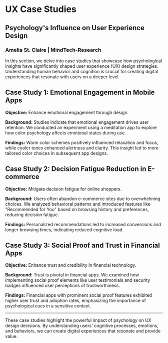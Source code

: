 # UX Case Studies
## Psychology's Influence on User Experience Design
### Amelia St. Claire | MindTech-Research

In this section, we delve into case studies that showcase how psychological insights have significantly shaped user experience (UX) design strategies. Understanding human behavior and cognition is crucial for creating digital experiences that resonate with users on a deeper level.

## Case Study 1: Emotional Engagement in Mobile Apps

**Objective:** Enhance emotional engagement through design.

**Background:** Studies indicate that emotional engagement drives user retention. We conducted an experiment using a meditation app to explore how color psychology affects emotional states during use.

**Findings:** Warm color schemes positively influenced relaxation and focus, while cooler tones enhanced alertness and clarity. This insight led to more tailored color choices in subsequent app designs.

## Case Study 2: Decision Fatigue Reduction in E-commerce

**Objective:** Mitigate decision fatigue for online shoppers.

**Background:** Users often abandon e-commerce sites due to overwhelming choices. We analyzed behavioral patterns and introduced features like "Recommended for You" based on browsing history and preferences, reducing decision fatigue.

**Findings:** Personalized recommendations led to increased conversions and longer browsing times, indicating reduced cognitive load.

## Case Study 3: Social Proof and Trust in Financial Apps

**Objective:** Enhance trust and credibility in financial technology.

**Background:** Trust is pivotal in financial apps. We examined how implementing social proof elements like user testimonials and security badges influenced user perceptions of trustworthiness.

**Findings:** Financial apps with prominent social proof features exhibited higher user trust and adoption rates, emphasizing the importance of psychological cues in a sensitive context.

---

These case studies highlight the powerful impact of psychology on UX design decisions. By understanding users' cognitive processes, emotions, and behaviors, we can create digital experiences that resonate and provide value.
